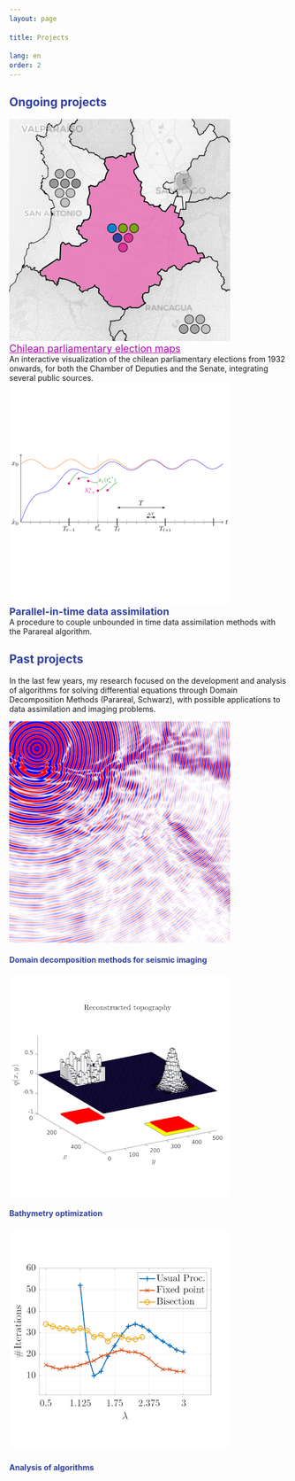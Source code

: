 ```yaml
---
layout: page

title: Projects

lang: en
order: 2
---
```


## <strong style="color:#303F9F"> Ongoing projects </strong>
<div class="row">
  <div class="column">
    <img src="/docs/prev/2023_visualizacion-2.png">
    <div class="text">
    <a href="https://sebastianriffo.github.io/congreso-chile/" style="font-size: 18px; color:#b300b3" target="_blank"> Chilean parliamentary election maps </a>
    <br> An interactive visualization of the chilean parliamentary elections from 1932 onwards, for both the Chamber of Deputies and the Senate, integrating several public sources. 
    </div>
  </div>
  <div class="column">
    <img src="/docs/prev/2020_parareal_DD26_square.png">
    <div class="text">
    <strong style="font-size: 18px; color:#303F9F"> Parallel-in-time data assimilation </strong>
    <br> A procedure to couple unbounded in time data assimilation methods with the Parareal algorithm.
    </div>
  </div>
</div>  

<!-- 
**Time-parallelization of sequential data assimilation problems.**

In the first part, we propose a procedure to couple unbounded in time data assimilation methods with time-parallel algorithms. The combination between the Luenberger observer and Parareal algorithm is studied, providing a way to estimate the number of parareal iterations required to preserve the observer rate of convergence, as well as an estimation of the theoretical efficiency of the entire procedure.

We propose a procedure to couple unbounded in time data assimilation methods with time-parallel algorithms. In order to do so, we design a procedure called Diamond
strategy, that consists in splitting the infinite time interval into bounded windows and then apply, following a sequential order, the time-parallel solver on each. The
problem we consider deals with the identification of a system state by using a Luenberger observer. This strategy gives rise to an exponential rate of convergence, that we aim at preserving when coupling it with the Parareal algorithm. We provide a way to estimate, on each window, the number of parareal iterations required to preserve the observer rate of convergence. In addition, we estimate the theoretical efficiency of the whole procedure.
-->

## <strong style="color:#303F9F"> Past projects </strong>
In the last few years, my research focused on the development and analysis of algorithms for solving differential equations through  Domain Decomposition Methods (Parareal, Schwarz), with possible applications to data assimilation and imaging problems.

<div class="row">
  <div class="column">
    <img src="/docs/prev/2022_FD-Schwarz_square.png">
    <div class="text"> 
    <h4 style="color:#303F9F"> Domain decomposition methods for seismic imaging</h4> 
    </div>
  </div>
  <div class="column">
    <img src="/docs/prev/2021_batrymetry_inv-topography-top-approx_square.png">
    <div class="text"> 
    <h4 style="color:#303F9F"> Bathymetry optimization </h4> 
    </div>
  </div>
  <div class="column">
    <img src="/docs/prev/2021_BEM_Iter_square.png">
    <div class="text"> 
    <h4 style="color:#303F9F"> Analysis of algorithms </h4>
    </div>
  </div>
</div>

<!--
**ORAS** combined with geophysics**  
The young researcher will be in charge of the development and optimization of a time-harmonic wave-equation solver (Helmholtz problem) for applications in the fields of seismic and medical imaging. The numerical schemes will rely on a compact finite-difference method on regular Cartesian grids and on the finite element method on unstructured tetrahedral meshes. The numerical schemes will be developed for both the acousto- and elasto-dynamic equations. The linear system resulting from the discretization of the wave equation will be solved with iterative methods such as GMRES (Generalized minimal residual) preconditioned by the two-level domain-decomposition method ORAS (Two-level Optimized Restricted Additive Schwarz). The wave equation solver will be interfaced with 3D imaging code based upon frequency-domain Full Waveform Inversion (FWI), a PDE-constrained optimization problem for wavefield and parameter estimation 


#### <strong style="color:#E91E63">Optimization</strong>
**.**  

<!--
We then discuss the determination of a bathymetry from an optimization perspective. Imposing that wave propagation must fulfill a certain criterion associated with a cost functional, we consider a PDE-constrained optimization problem where the bathymetry plays the role of control and wave propagation is described by the Helmholtz equation. We are
able to prove, under suitable assumptions, the continuity of the control-to-state mapping and the existence of an optimal solution, including also some results about solutions to Helmholtz problem and convergence in a discrete framework. This work is complemented by numerical experiments.

Closely related to the previous topic...   

The wave equation is often used to model wave propagation in coastal engineering problems, since its simplicity leads to an explicit
solution, provided a flat bathymetry. Lifting this assumption yields a different formulation of the Helmholtz equation describing the total wave amplitude, being
necessary to address the continuity and boundedness of its solution. Since we are interested in the determination of a bathymetry from an optimal control perspec-
tive, we study a PDE-constrained optimization problem in which the bathymetry plays the role of control. We prove the continuity of the control-to-state mapping
and the existence of an optimal solution. The discrete optimization problem is also addressed, studying the convergence to the discrete optimal solution as well as the convergence of a FEM approximation.

**Mathematical analysis of the blade element momentum theory (BEM).**
The last part of this work is devoted to analyze the convergence of the Blade element momentum theory, a classical method used to determine the propeller efficiency as well as its design parameters. We propose a reformulation of the method that allows to obtain conditions for existence of solutions and establish the convergence of some solving
algorithms. We also study the associated optimization problem in certain contexts.
 
The Blade element momentum (BEM) theory is a classical method to determine the design parameters of a blade and maximize the propeller efficiency. Nevertheless, it has
never been analyzed from a mathematical point of view. We then propose a reformulation of the model that allows to obtain conditions for existence of solutions and
establish the convergence of some solving algorithms. We also study the associated optimization problem in various contexts.

The Blade Element Momentum theory (BEM), introduced by H. Glauert in 1926, provides a framework to model the aerodynamic interaction between a turbine and a fluid flow.
This theory is either used to estimate turbine efficiency or as a design aid. However, a lack of mathematical interpretation limits the understanding of some of its angles. The aim of this paper is to propose an analysis of BEM equations. Our approach is based on a reformulation of Glauert’s model which enables us to identify criteria which ensure the existence of solution(s). In this framework, we also study the convergence of solution algorithms and analyze turbine design procedures. The mathematical analysis is completed and illustrated by numerical experiments.
-->

